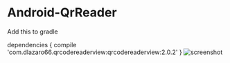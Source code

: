 ﻿# Android-QrReader
Add this to gradle

dependencies {
    compile 'com.dlazaro66.qrcodereaderview:qrcodereaderview:2.0.2'
}
![screenshot](https://user-images.githubusercontent.com/28542963/31037610-286d8c3c-a572-11e7-8121-036410c882b8.png)
